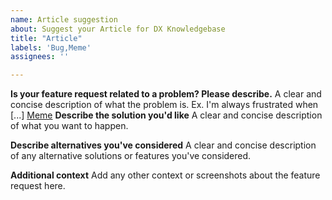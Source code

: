 ```yaml
---
name: Article suggestion
about: Suggest your Article for DX Knowledgebase
title: "Article"
labels: 'Bug,Meme'
assignees: ''

---
```


**Is your feature request related to a problem? Please describe.**
A clear and concise description of what the problem is. Ex. I'm always frustrated when [...]
[Meme](README.md)
**Describe the solution you'd like**
A clear and concise description of what you want to happen.

**Describe alternatives you've considered**
A clear and concise description of any alternative solutions or features you've considered.

**Additional context**
Add any other context or screenshots about the feature request here.
